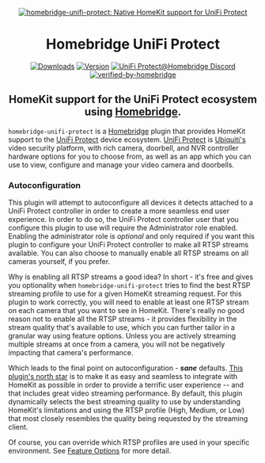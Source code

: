 <SPAN ALIGN="CENTER" STYLE="text-align:center">
<DIV ALIGN="CENTER" STYLE="text-align:center">

[![homebridge-unifi-protect: Native HomeKit support for UniFi Protect](https://raw.githubusercontent.com/hjdhjd/homebridge-unifi-protect/main/homebridge-protect.svg)](https://github.com/hjdhjd/homebridge-unifi-protect)

# Homebridge UniFi Protect

[![Downloads](https://img.shields.io/npm/dt/homebridge-unifi-protect?color=%230559C9&logo=icloud&logoColor=%23FFFFFF&style=for-the-badge)](https://www.npmjs.com/package/homebridge-unifi-protect)
[![Version](https://img.shields.io/npm/v/homebridge-unifi-protect?color=%230559C9&label=Homebridge%20UniFi%20Protect&logo=ubiquiti&logoColor=%23FFFFFF&style=for-the-badge)](https://www.npmjs.com/package/homebridge-unifi-protect)
[![UniFi Protect@Homebridge Discord](https://img.shields.io/discord/432663330281226270?color=0559C9&label=Discord&logo=discord&logoColor=%23FFFFFF&style=for-the-badge)](https://discord.gg/QXqfHEW)
[![verified-by-homebridge](https://img.shields.io/badge/homebridge-verified-blueviolet?color=%23491F59&style=for-the-badge&logoColor=%23FFFFFF&logo=homebridge)](https://github.com/homebridge/homebridge/wiki/Verified-Plugins)

## HomeKit support for the UniFi Protect ecosystem using [Homebridge](https://homebridge.io).
</DIV>
</SPAN>

`homebridge-unifi-protect` is a [Homebridge](https://homebridge.io) plugin that provides HomeKit support to the [UniFi Protect](https://unifi-network.ui.com/video-security) device ecosystem. [UniFi Protect](https://unifi-network.ui.com/video-security) is [Ubiquiti's](https://www.ui.com) video security platform, with rich camera, doorbell, and NVR controller hardware options for you to choose from, as well as an app which you can use to view, configure and manage your video camera and doorbells.

### Autoconfiguration

This plugin will attempt to autoconfigure all devices it detects attached to a UniFi Protect controller in order to create a more seamless end user experience. In order to do so, the UniFi Protect controller user that you configure this plugin to use will require the Administrator role enabled. Enabling the administrator role is *optional* and only required if you want this plugin to configure your UniFi Protect controller to make all RTSP streams available. You can also choose to manually enable all RTSP streams on all cameras yourself, if you prefer.

Why is enabling all RTSP streams a good idea? In short - it's free and gives you optionality when `homebridge-unifi-protect` tries to find the best RTSP streaming profile to use for a given HomeKit streaming request. For this plugin to work correctly, you will need to enable at least one RTSP stream on each camera that you want to see in HomeKit. There's really no good reason not to enable all the RTSP streams - it provides flexibility in the stream quality that's available to use, which you can further tailor in a granular way using feature options. Unless you are actively streaming multiple streams at once from a camera, you will not be negatively impacting that camera's performance.

Which leads to the final point on autoconfiguration - ***sane*** defaults. [This plugin's north star](https://github.com/hjdhjd/homebridge-unifi-protect#readme) is to make it as easy and seamless to integrate with HomeKit as possible in order to provide a terrific user experience -- and that includes great video streaming performance. By default, this plugin dynamically selects the best streaming quality to use by understanding HomeKit's limitations and using the RTSP profile (High, Medium, or Low) that most closely resembles the quality being requested by the streaming client.

Of course, you can override which RTSP profiles are used in your specific environment. See [Feature Options](https://github.com/hjdhjd/homebridge-unifi-protect/blob/main/docs/FeatureOptions.md#video) for more detail.

